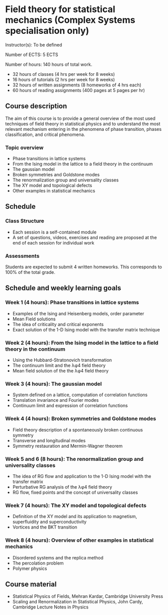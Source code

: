 # Field theory for statistical mechanics  (Complex Systems specialisation only)

Instructor(s): To be defined

Number of ECTS: 5 ECTS

Number of hours: 140 hours of total work.
* 32 hours of classes (4 hrs per week for 8 weeks)
* 16 hours of tutorials (2 hrs per week for 8 weeks)
* 32 hours of written assignments (8 homeworks of 4 hrs each)
* 60 hours of reading assignments (400 pages at 5 pages per hr)

## Course description
The aim of this course is to provide a general overview of the most used techniques of field theory in statistical physics and to understand the most relevant mechanism entering in the phenomena of phase transition, phases classification, and critical phenomena. 

### Topic overview

* Phase transitions in lattice systems
* From the Ising model in the lattice to a field theory in the continuum
* The gaussian model
* Broken symmetries and Goldstone modes
* The renormalization group and universality classes
* The XY model and topological defects
* Other examples in statistical mechanics

## Schedule

### Class Structure
* Each session is a self-contained module
* A set of questions, videos, exercises and reading are proposed at the end of each session for individual work

### Assessments
Students are expected to submit 4 written homeworks. This corresponds to 100% of the total grade.

## Schedule and weekly learning goals

### Week 1 (4 hours): Phase transitions in lattice systems

* Examples of the Ising and Heisenberg models, order parameter
* Mean Field solutions
* The idea of criticality and critical exponents
* Exact solution of the 1-D Ising model with the transfer matrix technique

### Week 2 (4 hours): From the Ising model in the lattice to a field theory in the continuum
* Using the Hubbard-Stratonovich transformation
* The continuum limit and the λφ4 field theory
* Mean field solution of the the λφ4 field theory

### Week 3 (4 hours): The gaussian model
* System defined on a lattice, computation of correlation functions
* Translation invariance and Fourier modes
* Continuum limit and expression of correlation functions

### Week 4 (4 hours): Broken symmetries and Goldstone modes
* Field theory description of a spontaneously broken continuous symmetry
* Transverse and longitudinal modes
* Symmetry restauration and Mermin-Wagner theorem

### Week 5 and 6 (8 hours): The renormalization group and universality classes
* The idea of RG flow and application to the 1-D Ising model with the transfer matrix
* Perturbative RG analysis of the λφ4 field theory
* RG flow, fixed points and the concept of universality classes

### Week 7 (4 hours): The XY model and topological defects
* Definition of the XY model and its application to magnetism, superfluidity and superconductivity
* Vortices and the BKT transition

### Week 8 (4 hours): Overview of other examples in statistical mechanics
* Disordered systems and the replica method
* The percolation problem
* Polymer physics


## Course material 

* Statistical Physics of Fields, Mehran Kardar, Cambridge University Press
* Scaling and Renormalization in Statistical Physics, John Cardy, Cambridge Lecture Notes in Physics

